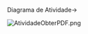 Diagrama de Atividade->

![AtividadeObterPDF.png](/.attachments/AtividadeObterPDF-a91f0b46-2803-42d2-81ce-6234f5cf892f.png)